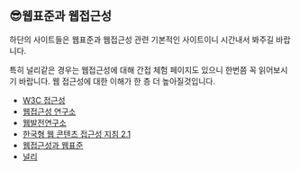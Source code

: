 

## 😎웹표준과 웹접근성

하단의 사이트들은 웹표준과 웹접근성 관련 기본적인 사이트이니 시간내서 봐주길 바랍니다.

특히 널리같은 경우는 웹접근성에 대해 간접 체험 페이지도 있으니 한번쯤 꼭 읽어보시기 바랍니다. 
웹 접근성에 대한 이해가 한 층 더 높아질것입니다. 

* [W3C 접근성](https://www.w3.org/WAI/standards-guidelines/ko)
* [웹접근성 연구소](https://www.wah.or.kr:444/Participation/technique.asp)
* [웹발전연구소](http://www.smartebiz.kr/new/subpage02_02.html)
* [한국형 웹 콘텐츠 접근성 지침 2.1](https://news.seoul.go.kr/gov/files/2014/01/5552af1b5fb910.17981163.pdf)
* [웹접근성과 웹표준](https://seulbinim.github.io/WSA/accessibility.html)
* [널리](https://nuli.navercorp.com/) 


